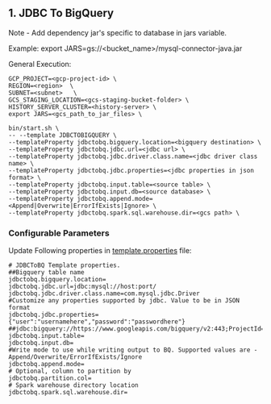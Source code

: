 ## 1. JDBC To BigQuery

Note - Add dependency jar's specific to database in jars variable. 

Example: export JARS=gs://<bucket_name>/mysql-connector-java.jar

General Execution:

```
GCP_PROJECT=<gcp-project-id> \
REGION=<region>  \
SUBNET=<subnet>   \
GCS_STAGING_LOCATION=<gcs-staging-bucket-folder> \
HISTORY_SERVER_CLUSTER=<history-server> \
export JARS=<gcs_path_to_jar_files> \

bin/start.sh \
-- --template JDBCTOBIGQUERY \
--templateProperty jdbctobq.bigquery.location=<bigquery destination> \
--templateProperty jdbctobq.jdbc.url=<jdbc url> \
--templateProperty jdbctobq.jdbc.driver.class.name=<jdbc driver class name> \
--templateProperty jdbctobq.jdbc.properties=<jdbc properties in json format> \
--templateProperty jdbctobq.input.table=<source table> \
--templateProperty jdbctobq.input.db=<source database> \
--templateProperty jdbctobq.append.mode=<Append|Overwrite|ErrorIfExists|Ignore> \
--templateProperty jdbctobq.spark.sql.warehouse.dir=<gcs path> \
```

### Configurable Parameters
Update Following properties in  [template.properties](../../../../../../../resources/template.properties) file:
```
# JDBCToBQ Template properties.
##Bigquery table name
jdbctobq.bigquery.location=
jdbctobq.jdbc.url=jdbc:mysql://host:port/
jdbctobq.jdbc.driver.class.name=com.mysql.jdbc.Driver
#Customize any properties supported by jdbc. Value to be in JSON format
jdbctobq.jdbc.properties={"user":"usernamehere","password":"passwordhere"}
##jdbc:bigquery://https://www.googleapis.com/bigquery/v2:443;ProjectId=nsadineni;OAuthType=1;
jdbctobq.input.table=
jdbctobq.input.db=
#Write mode to use while writing output to BQ. Supported values are - Append/Overwrite/ErrorIfExists/Ignore
jdbctobq.append.mode=
# Optional, column to partition by
jdbctobq.partition.col=
# Spark warehouse directory location
jdbctobq.spark.sql.warehouse.dir=
```
